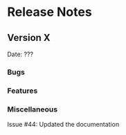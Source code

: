 # Release Notes

## Version X

Date: ???

### Bugs

### Features

### Miscellaneous

Issue #44: Updated the documentation